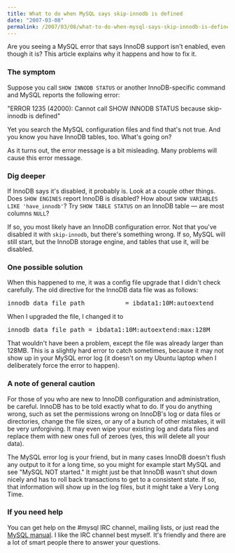 ```yaml
---
title: What to do when MySQL says skip-innodb is defined
date: "2007-03-08"
permalink: /2007/03/08/what-to-do-when-mysql-says-skip-innodb-is-defined/
---
```

Are you seeing a MySQL error that says InnoDB support isn't enabled, even though it is? This article explains why it happens and how to fix it.

### The symptom

Suppose you call `SHOW INNODB STATUS` or another InnoDB-specific command and MySQL reports the following error:

"ERROR 1235 (42000): Cannot call SHOW INNODB STATUS because skip-innodb is defined"

Yet you search the MySQL configuration files and find that's not true. And you know you have InnoDB tables, too. What's going on?

As it turns out, the error message is a bit misleading. Many problems will cause this error message.

### Dig deeper

If InnoDB says it's disabled, it probably is. Look at a couple other things. Does `SHOW ENGINES` report InnoDB is disabled? How about `SHOW VARIABLES LIKE 'have_innodb'`? Try `SHOW TABLE STATUS` on an InnoDB table &#8212; are most columns `NULL`?

If so, you most likely have an InnoDB configuration error. Not that you've disabled it with `skip-innodb`, but there's something wrong. If so, MySQL will still start, but the InnoDB storage engine, and tables that use it, will be disabled.

### One possible solution

When this happened to me, it was a config file upgrade that I didn't check carefully. The old directive for the InnoDB data file was as follows:

<pre>innodb_data_file_path           = ibdata1:10M:autoextend</pre>

When I upgraded the file, I changed it to

<pre>innodb_data_file_path = ibdata1:10M:autoextend:max:128M</pre>

That wouldn't have been a problem, except the file was already larger than 128MB. This is a slightly hard error to catch sometimes, because it may not show up in your MySQL error log (it doesn't on my Ubuntu laptop when I deliberately force the error to happen).

### A note of general caution

For those of you who are new to InnoDB configuration and administration, be careful. InnoDB has to be told exactly what to do. If you do anything wrong, such as set the permissions wrong on InnoDB's log or data files or directories, change the file sizes, or any of a bunch of other mistakes, it will be very unforgiving. It may even wipe your existing log and data files and replace them with new ones full of zeroes (yes, this will delete all your data).

The MySQL error log is your friend, but in many cases InnoDB doesn't flush any output to it for a long time, so you might for example start MySQL and see "MySQL NOT started." It might just be that InnoDB wasn't shut down nicely and has to roll back transactions to get to a consistent state. If so, that information will show up in the log files, but it might take a Very Long Time.

### If you need help

You can get help on the #mysql IRC channel, mailing lists, or just read the [MySQL manual][1]. I like the IRC channel best myself. It's friendly and there are a lot of smart people there to answer your questions.

 [1]: http://dev.mysql.com/doc/refman/5.0/en/index.html
